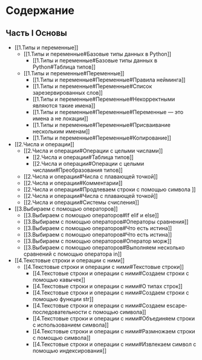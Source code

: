# Содержание
## Часть **I** Основы
- [[1.Типы и переменные]]
	- [[1.Типы и переменные#Базовые типы данных в Python]]
		- [[1.Типы и переменные#Базовые типы данных в Python#Таблица типов]]
	-  [[1.Типы и переменные#Переменные]]
		-  [[1.Типы и переменные#Переменные#Правила нейминга]]
		-  [[1.Типы и переменные#Переменные#Список зарезервированных слов]]
		-  [[1.Типы и переменные#Переменные#Некорректными являются такие имена]]
		-  [[1.Типы и переменные#Переменные#Переменные — это имена а не локации]]
		-  [[1.Типы и переменные#Переменные#Присваивание нескольким именам]]
		-  [[1.Типы и переменные#Переменные#Копирование]]
- [[2.Числа и операции]]
	- [[2.Числа и операции#Операции с целыми числами]]
		- [[2.Числа и операции#Таблица типов]]
		- [[2.Числа и операции#Операции с целыми числами#Преобразования типов]]
	- [[2.Числа и операции#Числа с плавающей точкой]]
	- [[2.Числа и операции#Комментарии]]
	- [[2.Числа и операции#Продлеваем строки с помощью символа \]]
	- [[2.Числа и операции#Числа с плавающей точкой]]
	- [[2.Числа и операции#Системы счисления]]
- [[3.Выбираем с помощью операторов]]
	- [[3.Выбираем с помощью операторов#If elif и else]]
	- [[3.Выбираем с помощью операторов#Операторы сравнения]]
	- [[3.Выбираем с помощью операторов#Что есть истина]]
	- [[3.Выбираем с помощью операторов#Что есть истина]]
	- [[3.Выбираем с помощью операторов#Оператор морж]]
	- [[3.Выбираем с помощью операторов#Выполняем несколько сравнений с помощью оператора in]]
- [[4.Текстовые строки и операции с ними]]
	- [[4.Текстовые строки и операции с ними#Текстовые строки]]
		- [[4.Текстовые строки и операции с ними#Создаем строки с помощью кавычек]]
		- [[4.Текстовые строки и операции с ними#О типах строк]]
		- [[4.Текстовые строки и операции с ними#Создаем строки с помощью функции str]]
		- [[4.Текстовые строки и операции с ними#Создаем escape-последовательности с помощью символа]]
		- [[4.Текстовые строки и операции с ними#Объединяем строки с использованием символа]]
		- [[4.Текстовые строки и операции с ними#Размножаем строки с помощью символа]]
		- [[4.Текстовые строки и операции с ними#Извлекаем символ с помощью индексирования]]
	
		
